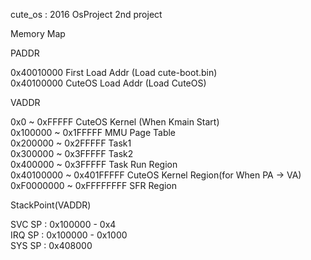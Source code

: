cute_os : 2016 OsProject 2nd project  
  
Memory Map  

PADDR  

0x40010000              First Load Addr (Load cute-boot.bin)  
0x40100000              CuteOS Load Addr (Load CuteOS)  

VADDR  

0x0        ~ 0xFFFFF    CuteOS Kernel (When Kmain Start)  
0x100000   ~ 0x1FFFFF   MMU Page Table  
0x200000   ~ 0x2FFFFF   Task1  
0x300000   ~ 0x3FFFFF   Task2  
0x400000   ~ 0x3FFFFF   Task Run Region  
0x40100000 ~ 0x401FFFFF CuteOS Kernel Region(for When PA -> VA)  
0xF0000000 ~ 0xFFFFFFFF SFR Region  

StackPoint(VADDR)  

SVC SP : 0x100000 - 0x4  
IRQ SP : 0x100000 - 0x1000  
SYS SP : 0x408000  
